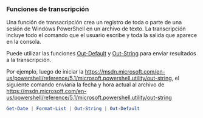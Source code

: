 ### Funciones de transcripción

Una función de transacripción crea un registro de toda o parte de una sesión de Windows PowerShell en un archivo de texto. 
La transcripción incluye todo el comando que el usuario escribe y toda la salida que aparece en la consola.

Puede utilizar las funciones [Out-Default](https://msdn.microsoft.com/en-us/powershell/reference/6/microsoft.powershell.core/out-default) y [Out-String](https://msdn.microsoft.com/en-us/powershell/reference/5.1/microsoft.powershell.utility/out-string) para enviar resultados a la transcripción.

Por ejemplo, luego de iniciar la https://msdn.microsoft.com/en-us/powershell/reference/5.1/microsoft.powershell.utility/out-string, el siguiente comando enviaría la fecha y hora actual al archivo de https://msdn.microsoft.com/en-us/powershell/reference/5.1/microsoft.powershell.utility/out-string

```powershell
Get-Date | Format-List | Out-String | Out-Default
```
